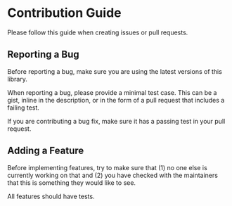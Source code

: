 # Contribution Guide

Please follow this guide when
creating issues or pull requests.

## Reporting a Bug

Before reporting a bug,
make sure you are using the latest versions of this library.

When reporting a bug,
please provide a minimal test case.
This can be a gist,
inline in the description,
or in the form of a pull request
that includes a failing test.

If you are contributing a bug fix,
make sure it has a passing test
in your pull request.

## Adding a Feature

Before implementing features,
try to make sure that
(1) no one else is currently working on that and
(2) you have checked with the maintainers
that this is something they would like to see.

All features should have tests.
